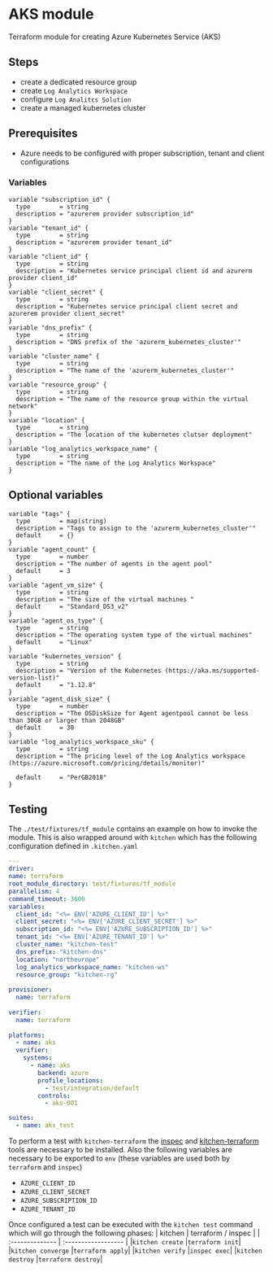 # **AKS module**

Terraform module for creating Azure Kubernetes Service (AKS)


## Steps

* create a dedicated resource group
* create `Log Analytics Workspace`
* configure `Log Analitcs Solution`
* create a managed kubernetes cluster

## Prerequisites
* Azure needs to be configured with proper subscription, tenant and client configurations
### Variables
```hcl
variable "subscription_id" {
  type        = string
  description = "azurerem provider subscription_id"
}
variable "tenant_id" {
  type        = string
  description = "azurerem provider tenant_id"
}
variable "client_id" {
  type        = string
  description = "Kubernetes service principal client id and azurerm provider client_id"
}
variable "client_secret" {
  type        = string
  description = "Kubernetes service principal client secret and azurerem provider client_secret"
}
variable "dns_prefix" {
  type        = string
  description = "DNS prefix of the 'azurerm_kubernetes_cluster'"
}
variable "cluster_name" {
  type        = string
  description = "The name of the 'azurerm_kubernetes_cluster'"
}
variable "resource_group" {
  type        = string
  description = "The name of the resource group within the virtual network"
}
variable "location" {
  type        = string
  description = "The location of the kubernetes clutser deployment"
}
variable "log_analytics_workspace_name" {
  type        = string
  description = "The name of the Log Analytics Workspace"
}
```
## Optional variables
```hcl
variable "tags" {
  type        = map(string)
  description = "Tags to assign to the 'azurerm_kubernetes_cluster'"
  default     = {}
}
variable "agent_count" {
  type        = number
  description = "The number of agents in the agent pool"
  default     = 3
}
variable "agent_vm_size" {
  type        = string
  description = "The size of the virtual machines "
  default     = "Standard_DS3_v2"
}
variable "agent_os_type" {
  type        = string
  description = "The operating system type of the virtual machines"
  default     = "Linux"
}
variable "kubernetes_version" {
  type        = string
  description = "Version of the Kubernetes (https://aka.ms/supported-version-list)"
  default     = "1.12.8"
}
variable "agent_disk_size" {
  type        = number
  description = "The OSDiskSize for Agent agentpool cannot be less than 30GB or larger than 2048GB"
  default     = 30
}
variable "log_analytics_workspace_sku" {
  type        = string
  description = "The pricing level of the Log Analytics workspace (https://azure.microsoft.com/pricing/details/monitor)"

  default     = "PerGB2018"
}
```
## Testing
The  `./test/fixtures/tf_module` contains an example on how to invoke the module. This is also wrapped around with `kitchen` which has the following configuration defined in `.kitchen.yaml`
```yaml
---
driver:
name: terraform
root_module_directory: test/fixtures/tf_module
parallelism: 4
command_timeout: 3600
variables:
  client_id: "<%= ENV['AZURE_CLIENT_ID'] %>"
  client_secret: "<%= ENV['AZURE_CLIENT_SECRET'] %>"
  subscription_id: "<%= ENV['AZURE_SUBSCRIPTION_ID'] %>"
  tenant_id: "<%= ENV['AZURE_TENANT_ID'] %>"
  cluster_name: "kitchen-test"
  dns_prefix: "kitchen-dns"
  location: "northeurope"
  log_analytics_workspace_name: "kitchen-ws"
  resource_group: "kitchen-rg"
  
provisioner:
  name: terraform
  
verifier:
  name: terraform
  
platforms:
  - name: aks
  verifier:
    systems:
      - name: aks
        backend: azure
        profile_locations:
          - test/integration/default
        controls:
          - aks-001

suites:
  - name: aks_test
```
To perform a test with `kitchen-terraform`  the [inspec](https://www.inspec.io/) and [kitchen-terraform](https://newcontext-oss.github.io/kitchen-terraform/) tools are necessary to be installed. Also the following variables are necessary to be exported to `env` (these variables are used both by `terraform` and `inspec`)
* `AZURE_CLIENT_ID`
* `AZURE_CLIENT_SECRET`
* `AZURE_SUBSCRIPTION_ID`
* `AZURE_TENANT_ID`

Once configured a test can be executed with the `kitchen test` command which will go through the following phases:
|  kitchen        | terraform / inspec  |
| :-------------- | :------------------ |
|`kitchen create` |`terraform init`|
|`kitchen converge` |`terraform apply`|
|`kitchen verify` |`inspec exec`|
|`kitchen destroy` |`terraform destroy`|
